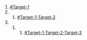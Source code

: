 1. [#Target-1](/Target#Target-1)
1. 1. [#Target-1-Target-2](/Target#Target-1-Target-2)
1. 1. 1. [#Target-1-Target-2-Target-3](/Target#Target-1-Target-2-Target-3)
